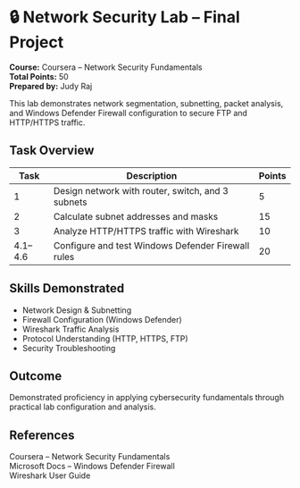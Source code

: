 # 🔒 Network Security Lab – Final Project

**Course:** Coursera – Network Security Fundamentals  
**Total Points:** 50  
**Prepared by:** Judy Raj

This lab demonstrates network segmentation, subnetting, packet analysis, and Windows Defender Firewall configuration to secure FTP and HTTP/HTTPS traffic.

## Task Overview
| Task | Description | Points |
|------|--------------|--------|
| 1 | Design network with router, switch, and 3 subnets | 5 |
| 2 | Calculate subnet addresses and masks | 15 |
| 3 | Analyze HTTP/HTTPS traffic with Wireshark | 10 |
| 4.1–4.6 | Configure and test Windows Defender Firewall rules | 20 |

## Skills Demonstrated
- Network Design & Subnetting  
- Firewall Configuration (Windows Defender)  
- Wireshark Traffic Analysis  
- Protocol Understanding (HTTP, HTTPS, FTP)  
- Security Troubleshooting

## Outcome
Demonstrated proficiency in applying cybersecurity fundamentals through practical lab configuration and analysis.

## References
Coursera – Network Security Fundamentals  
Microsoft Docs – Windows Defender Firewall  
Wireshark User Guide
